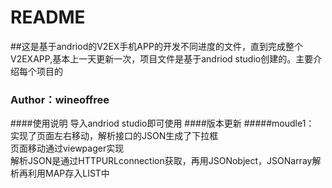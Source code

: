 # README
##这是基于andriod的V2EX手机APP的开发不同进度的文件，直到完成整个V2EXAPP,基本上一天更新一次，项目文件是基于andriod studio创建的。主要介绍每个项目的
###                             Author：wineoffree
####使用说明 
导入andriod studio即可使用
####版本更新
#####moudle1：
实现了页面左右移动，解析接口的JSON生成了下拉框<br>
页面移动通过viewpager实现<br>
解析JSON是通过HTTPURLconnection获取，再用JSONobject，JSONarray解析再利用MAP存入LIST中

